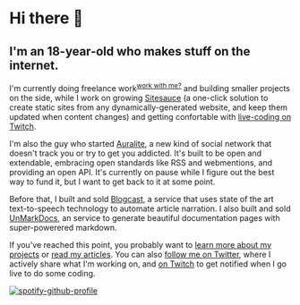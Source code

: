 # Hi there 👋

## I'm an 18-year-old who makes stuff on the internet.

I'm currently doing freelance work<sup>[work with me?](mailto:soy@miguelpiedrafita.com)</sup> and building smaller projects on the side, while I work on growing [Sitesauce](https://sitesauce.app) (a one-click solution to create static sites from any dynamically-generated website, and keep them updated when content changes) and getting confortable with [live-coding on Twitch](https://twitch.tv/m1guelpf).

I'm also the guy who started [Auralite](https://auralite.io), a new kind of social network that doesn't track you or try to get you addicted. It's built to be open and extendable, embracing open standards like RSS and webmentions, and providing an open API. It's currently on pause while I figure out the best way to fund it, but I want to get back to it at some point.

Before that, I built and sold [Blogcast](https://blogcast.host), a service that uses state of the art text-to-speech technology to automate article narration. I also built and sold [UnMarkDocs](https://unmarkdocs.co), an service to generate beautiful documentation pages with super-powerered markdown.

If you've reached this point, you probably want to [learn more about my projects](https://miguelpiedrafita.com/projects) or [read my articles](https://miguelpiedrafita.com/articles). You can also [follow me on Twitter](https://twitter.com/m1guelpf), where I actively share what I'm working on, and [on Twitch](https://twitch.tv/m1guelpf) to get notified when I go live to do some coding.

[![spotify-github-profile](https://spotify-github-profile.vercel.app/api/view?uid=jxd9gp9sg4ha6owy232p63znr&cover_image=false)](https://spotify-github-profile.vercel.app/api/view?uid=jxd9gp9sg4ha6owy232p63znr&redirect=true)
